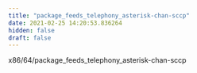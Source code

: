 ```yaml
---
title: "package_feeds_telephony_asterisk-chan-sccp"
date: 2021-02-25 14:20:53.836264
hidden: false
draft: false
---
```


x86/64/package_feeds_telephony_asterisk-chan-sccp

